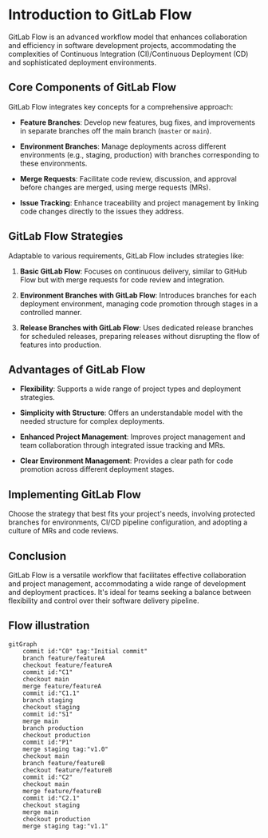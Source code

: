 # Introduction to GitLab Flow

GitLab Flow is an advanced workflow model that enhances collaboration and efficiency in software development projects, accommodating the complexities of Continuous Integration (CI)/Continuous Deployment (CD) and sophisticated deployment environments.

## Core Components of GitLab Flow

GitLab Flow integrates key concepts for a comprehensive approach:

- **Feature Branches**: Develop new features, bug fixes, and improvements in separate branches off the main branch (`master` or `main`).

- **Environment Branches**: Manage deployments across different environments (e.g., staging, production) with branches corresponding to these environments.

- **Merge Requests**: Facilitate code review, discussion, and approval before changes are merged, using merge requests (MRs).

- **Issue Tracking**: Enhance traceability and project management by linking code changes directly to the issues they address.

## GitLab Flow Strategies

Adaptable to various requirements, GitLab Flow includes strategies like:

1. **Basic GitLab Flow**: Focuses on continuous delivery, similar to GitHub Flow but with merge requests for code review and integration.

2. **Environment Branches with GitLab Flow**: Introduces branches for each deployment environment, managing code promotion through stages in a controlled manner.

3. **Release Branches with GitLab Flow**: Uses dedicated release branches for scheduled releases, preparing releases without disrupting the flow of features into production.

## Advantages of GitLab Flow

- **Flexibility**: Supports a wide range of project types and deployment strategies.

- **Simplicity with Structure**: Offers an understandable model with the needed structure for complex deployments.

- **Enhanced Project Management**: Improves project management and team collaboration through integrated issue tracking and MRs.

- **Clear Environment Management**: Provides a clear path for code promotion across different deployment stages.

## Implementing GitLab Flow

Choose the strategy that best fits your project's needs, involving protected branches for environments, CI/CD pipeline configuration, and adopting a culture of MRs and code reviews.

## Conclusion

GitLab Flow is a versatile workflow that facilitates effective collaboration and project management, accommodating a wide range of development and deployment practices. It's ideal for teams seeking a balance between flexibility and control over their software delivery pipeline.


## Flow illustration

```mermaid
gitGraph
    commit id:"C0" tag:"Initial commit"
    branch feature/featureA
    checkout feature/featureA
    commit id:"C1"
    checkout main
    merge feature/featureA
    commit id:"C1.1"
    branch staging
    checkout staging
    commit id:"S1"
    merge main
    branch production
    checkout production
    commit id:"P1"
    merge staging tag:"v1.0"
    checkout main
    branch feature/featureB
    checkout feature/featureB
    commit id:"C2"
    checkout main
    merge feature/featureB
    commit id:"C2.1"
    checkout staging
    merge main
    checkout production
    merge staging tag:"v1.1"

```